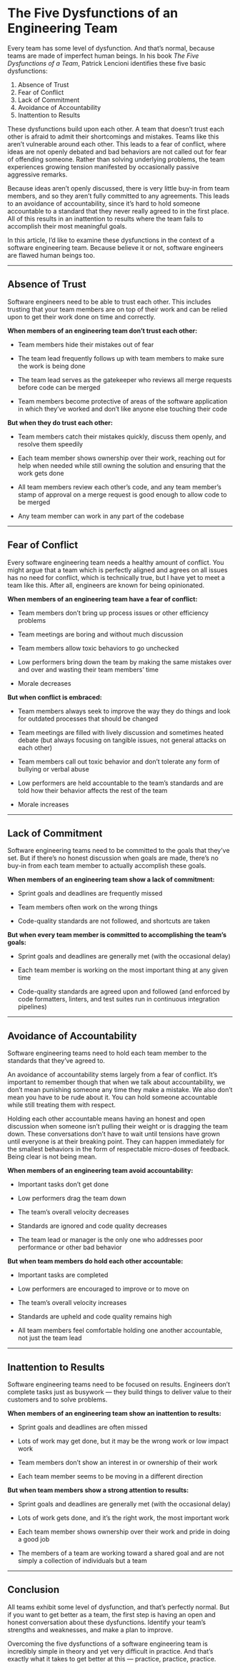 # The Five Dysfunctions of an Engineering Team

Every team has some level of dysfunction. And that’s normal, because teams are made of imperfect human beings. In his book *The Five Dysfunctions of a Team*, Patrick Lencioni identifies these five basic dysfunctions:

1. Absence of Trust
2. Fear of Conflict
3. Lack of Commitment
4. Avoidance of Accountability
5. Inattention to Results

These dysfunctions build upon each other. A team that doesn’t trust each other is afraid to admit their shortcomings and mistakes. Teams like this aren’t vulnerable around each other. This leads to a fear of conflict, where ideas are not openly debated and bad behaviors are not called out for fear of offending someone. Rather than solving underlying problems, the team experiences growing tension manifested by occasionally passive aggressive remarks.

Because ideas aren’t openly discussed, there is very little buy-in from team members, and so they aren’t fully committed to any agreements. This leads to an avoidance of accountability, since it’s hard to hold someone accountable to a standard that they never really agreed to in the first place. All of this results in an inattention to results where the team fails to accomplish their most meaningful goals.

In this article, I’d like to examine these dysfunctions in the context of a software engineering team. Because believe it or not, software engineers are flawed human beings too.

---

## Absence of Trust

Software engineers need to be able to trust each other. This includes trusting that your team members are on top of their work and can be relied upon to get their work done on time and correctly.

**When members of an engineering team don’t trust each other:**

* Team members hide their mistakes out of fear

* The team lead frequently follows up with team members to make sure the work is being done

* The team lead serves as the gatekeeper who reviews all merge requests before code can be merged

* Team members become protective of areas of the software application in which they’ve worked and don’t like anyone else touching their code

**But when they do trust each other:**

* Team members catch their mistakes quickly, discuss them openly, and resolve them speedily

* Each team member shows ownership over their work, reaching out for help when needed while still owning the solution and ensuring that the work gets done

* All team members review each other’s code, and any team member’s stamp of approval on a merge request is good enough to allow code to be merged

* Any team member can work in any part of the codebase

---

## Fear of Conflict

Every software engineering team needs a healthy amount of conflict. You might argue that a team which is perfectly aligned and agrees on all issues has no need for conflict, which is technically true, but I have yet to meet a team like this. After all, engineers are known for being opinionated.

**When members of an engineering team have a fear of conflict:**

* Team members don’t bring up process issues or other efficiency problems

* Team meetings are boring and without much discussion

* Team members allow toxic behaviors to go unchecked

* Low performers bring down the team by making the same mistakes over and over and wasting their team members’ time

* Morale decreases

**But when conflict is embraced:**

* Team members always seek to improve the way they do things and look for outdated processes that should be changed

* Team meetings are filled with lively discussion and sometimes heated debate (but always focusing on tangible issues, not general attacks on each other)

* Team members call out toxic behavior and don’t tolerate any form of bullying or verbal abuse

* Low performers are held accountable to the team’s standards and are told how their behavior affects the rest of the team

* Morale increases

---

## Lack of Commitment

Software engineering teams need to be committed to the goals that they’ve set. But if there’s no honest discussion when goals are made, there’s no buy-in from each team member to actually accomplish these goals.

**When members of an engineering team show a lack of commitment:**

* Sprint goals and deadlines are frequently missed

* Team members often work on the wrong things

* Code-quality standards are not followed, and shortcuts are taken 

**But when every team member is committed to accomplishing the team’s goals:**

* Sprint goals and deadlines are generally met (with the occasional delay)

* Each team member is working on the most important thing at any given time

* Code-quality standards are agreed upon and followed (and enforced by code formatters, linters, and test suites run in continuous integration pipelines)

---

## Avoidance of Accountability

Software engineering teams need to hold each team member to the standards that they’ve agreed to.

An avoidance of accountability stems largely from a fear of conflict. It’s important to remember though that when we talk about accountability, we don’t mean punishing someone any time they make a mistake. We also don’t mean you have to be rude about it. You can hold someone accountable while still treating them with respect.

Holding each other accountable means having an honest and open discussion when someone isn’t pulling their weight or is dragging the team down. These conversations don’t have to wait until tensions have grown until everyone is at their breaking point. They can happen immediately for the smallest behaviors in the form of respectable micro-doses of feedback. Being clear is not being mean.

**When members of an engineering team avoid accountability:**

* Important tasks don’t get done

* Low performers drag the team down

* The team’s overall velocity decreases

* Standards are ignored and code quality decreases

* The team lead or manager is the only one who addresses poor performance or other bad behavior

**But when team members do hold each other accountable:**

* Important tasks are completed

* Low performers are encouraged to improve or to move on

* The team’s overall velocity increases

* Standards are upheld and code quality remains high

* All team members feel comfortable holding one another accountable, not just the team lead

---

## Inattention to Results

Software engineering teams need to be focused on results. Engineers don’t complete tasks just as busywork — they build things to deliver value to their customers and to solve problems.

**When members of an engineering team show an inattention to results:**

* Sprint goals and deadlines are often missed

* Lots of work may get done, but it may be the wrong work or low impact work

* Team members don’t show an interest in or ownership of their work

* Each team member seems to be moving in a different direction

**But when team members show a strong attention to results:**

* Sprint goals and deadlines are generally met (with the occasional delay)

* Lots of work gets done, and it’s the right work, the most important work

* Each team member shows ownership over their work and pride in doing a good job

* The members of a team are working toward a shared goal and are not simply a collection of individuals but a team

---

## Conclusion

All teams exhibit some level of dysfunction, and that’s perfectly normal. But if you want to get better as a team, the first step is having an open and honest conversation about these dysfunctions. Identify your team’s strengths and weaknesses, and make a plan to improve.

Overcoming the five dysfunctions of a software engineering team is incredibly simple in theory and yet very difficult in practice. And that’s exactly what it takes to get better at this — practice, practice, practice.
